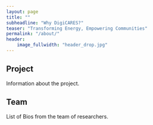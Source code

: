 ```yaml
---
layout: page
title: ""
subheadline: "Why DigiCARES?"
teaser: "Transforming Energy, Empowering Communities"
permalink: "/about/"
header:
    image_fullwidth: "header_drop.jpg"
---
```


## Project

Information about the project.

## Team

List of Bios from the team of researchers.

